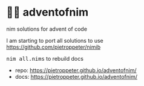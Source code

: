 # 🎄👑 adventofnim

nim solutions for advent of code

I am starting to port all solutions to use https://github.com/pietroppeter/nimib

<samp>nim all.nims</samp> to rebuild docs

* repo: https://pietroppeter.github.io/adventofnim/
* docs: https://pietroppeter.github.io/adventofnim/

